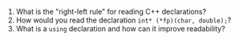 1. What is the "right-left rule" for reading C++ declarations?
2. How would you read the declaration `int* (*fp)(char, double);`?
3. What is a `using` declaration and how can it improve readability?